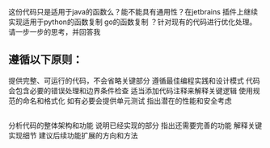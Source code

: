 这份代码只是适用于java的函数么？能不能具有通用性？在jetbrains 插件上继续实现适用于python的函数复制 go的函数复制 ？针对现有的代码进行优化处理。
请一步一步的思考，并回答我
## 遵循以下原则：

提供完整、可运行的代码，不会省略关键部分
遵循最佳编程实践和设计模式
代码会包含必要的错误处理和边界条件检查
适当添加代码注释来解释关键逻辑
使用规范的命名和格式化
如有必要会提供单元测试
指出潜在的性能和安全考虑

##  
分析代码的整体架构和功能
说明已经实现的部分
指出还需要完善的功能
解释关键实现细节
建议后续功能扩展的方向和方法